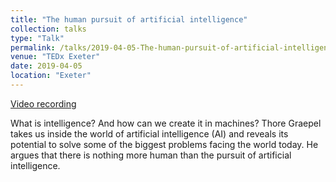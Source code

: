 ```yaml
---
title: "The human pursuit of artificial intelligence"
collection: talks
type: "Talk"
permalink: /talks/2019-04-05-The-human-pursuit-of-artificial-intelligence
venue: "TEDx Exeter"
date: 2019-04-05
location: "Exeter"
---
```

[Video recording](https://www.ted.com/talks/thore_graepel_the_human_pursuit_of_artificial_intelligence)

What is intelligence? And how can we create it in machines? Thore Graepel takes us inside the world of artificial intelligence (AI) and reveals its potential to solve some of the biggest problems facing the world today. He argues that there is nothing more human than the pursuit of artificial intelligence.
